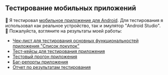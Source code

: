 <h2>Тестирование мобильных приложений</h2>

🌟 Я тестировал <a href="https://drive.google.com/file/d/1wSz1J4Ba-VDgjv82RIk59EaQ1Ys16ph8/view">мобильное приложение для Android</a>. Для тестирования я использовал как реальное устройство, так и эмулятор "Android Studio".
<br>
🌟 Пожалуйста, взгляните на результаты моей работы:
<ul>
  <li><a href="https://docs.google.com/spreadsheets/d/1QiXXCmbqd0Qtrgwet0K1y1N1ib48HioSqGC-6FxYIJE/edit?usp=sharing">Чек-лист для тестирования основных функциональностей приложения "Список покупок"</a></li>
  <li><a href="https://drive.google.com/file/d/1rwHjPeR2IeWMH04H6AI6bt7msJgSWDgD/view?usp=sharing">Тест-кейсы для тестирования приложения</a></li>
  <li><a href="https://drive.google.com/file/d/1iwqs1AeJc1kl_WE6AfH3fOE5ori2oq17/view?usp=sharing">Тестовый прогон приложения</a></li>
  <li><a href="https://docs.google.com/spreadsheets/d/1PuPfXJiyikrXJesxZsntAru-pgee4sfj/edit?usp=sharing&ouid=106503424166961134867&rtpof=true&sd=true">Баг-репорты приложения</a></li>
  <li><a href="https://docs.google.com/document/d/1Viin8-KeloCNOaojGcQxW4EET2r-mLVtnPPRECDSuD8/edit?usp=sharing">Отчет по результатам тестирования</a></li>
</ul>
